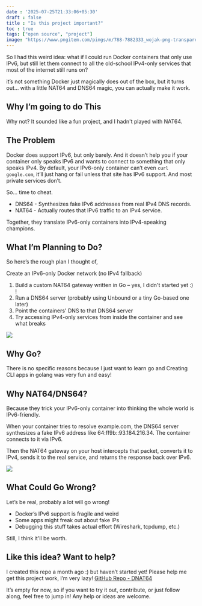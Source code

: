 ```yaml
---
date : '2025-07-25T21:33:06+05:30'
draft : false
title : "Is this project important?"
toc : true
tags: ["open source", "project"]
image: "https://www.pngitem.com/pimgs/m/788-7882333_wojak-png-transparent-png.png"
---
```


So I had this weird idea: what if I could run Docker containers that only use IPv6, but still let them connect to all the old-school IPv4-only services that most of the internet still runs on?

it’s not something Docker just magically does out of the box, but it turns out... with a little NAT64 and DNS64 magic, you can actually make it work.


## Why I’m going to do This
Why not? It sounded like a fun project, and I hadn't played with NAT64.

## The Problem
Docker does support IPv6, but only barely. And it doesn’t help you if your container only speaks IPv6 and wants to connect to something that only speaks IPv4.
By default, your IPv6-only container can’t even `curl google.com`, it’ll just hang or fail unless that site has IPv6 support. And most private services don’t.

So… time to cheat. 
- DNS64 - Synthesizes fake IPv6 addresses from real IPv4 DNS records.
- NAT64 - Actually routes that IPv6 traffic to an IPv4 service.

Together, they translate IPv6-only containers into IPv4-speaking champions.

## What I’m Planning to Do?
So here’s the rough plan I thought of,

Create an IPv6-only Docker network (no IPv4 fallback)
1. Build a custom NAT64 gateway written in Go – yes, I didn't started yet :) !
2. Run a DNS64 server (probably using Unbound or a tiny Go-based one later)
3. Point the containers' DNS to that DNS64 server
4. Try accessing IPv4-only services from inside the container and see what breaks

![](https://www.researchgate.net/profile/Gabor-Lencse/publication/299405560/figure/fig3/AS:667671179849730@1536196622082/The-operation-of-the-DNS64-NAT64-solution-an-IPv6-only-client-communicates-with-and-IPv4.png)

## Why Go?
There is no specific reasons because I just want to learn go and Creating CLI apps in golang was very fun and easy!

## Why NAT64/DNS64?
Because they trick your IPv6-only container into thinking the whole world is IPv6-friendly.

When your container tries to resolve example.com, the DNS64 server synthesizes a fake IPv6 address like 64:ff9b::93.184.216.34. The container connects to it via IPv6.

Then the NAT64 gateway on your host intercepts that packet, converts it to IPv4, sends it to the real service, and returns the response back over IPv6.

![](https://upload.wikimedia.org/wikipedia/commons/thumb/a/ac/Farmer_meme_with_apostrophe.jpg/1200px-Farmer_meme_with_apostrophe.jpg)

## What Could Go Wrong?

Let’s be real, probably a lot will go wrong!
- Docker’s IPv6 support is fragile and weird
- Some apps might freak out about fake IPs
- Debugging this stuff takes actual effort (Wireshark, tcpdump, etc.)

Still, I think it'll be worth.

## Like this idea? Want to help?
I created this repo a month ago :) but haven’t started yet! Please help me get this project work, I’m very lazy!
[GitHub Repo - DNAT64](https://github.com/mdxabu/dnat64)


It’s empty for now, so if you want to try it out, contribute, or just follow along, feel free to jump in! Any help or ideas are welcome.

























<!-- Comment Section Configurations! -->
<script src="https://giscus.app/client.js"
        data-repo="mdxabu/mdxabu.github.io"
        data-repo-id="R_kgDOLs5FtQ"
        data-category="Blogs"
        data-category-id="DIC_kwDOLs5Ftc4CrYy-"
        data-mapping="pathname"
        data-strict="0"
        data-reactions-enabled="0"
        data-emit-metadata="0"
        data-input-position="top"
        data-theme="light_protanopia"
        data-lang="en"
        crossorigin="anonymous"
        async>
</script>
